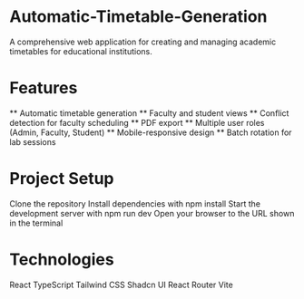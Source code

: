 # Automatic-Timetable-Generation
A comprehensive web application for creating and managing academic timetables for educational institutions.
# Features
** Automatic timetable generation
** Faculty and student views
** Conflict detection for faculty scheduling
** PDF export
** Multiple user roles (Admin, Faculty, Student)
** Mobile-responsive design
** Batch rotation for lab sessions
# Project Setup
Clone the repository
Install dependencies with npm install
Start the development server with npm run dev
Open your browser to the URL shown in the terminal
# Technologies
React
TypeScript
Tailwind CSS
Shadcn UI
React Router
Vite
